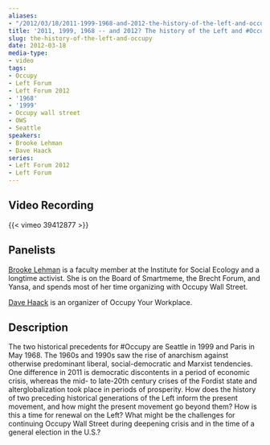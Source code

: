 ```yaml
---
aliases:
- "/2012/03/18/2011-1999-1968-and-2012-the-history-of-the-left-and-occupy"
title: '2011, 1999, 1968 -- and 2012? The history of the Left and #Occupy'
slug: the-history-of-the-left-and-occupy
date: 2012-03-18
media-type:
- video
tags:
- Occupy
- Left Forum
- Left Forum 2012
- '1968'
- '1999'
- Occupy wall street
- OWS
- Seattle
speakers:
- Brooke Lehman
- Dave Haack
series:
- Left Forum 2012
- Left Forum
---
```


## Video Recording

{{< vimeo 39412877 >}}

## Panelists

[Brooke Lehman](/speakers/brooke-lehman/) is a faculty member at the Institute for Social Ecology and a longtime activist. She is on the Board of Smartmeme, the Brecht Forum, and Yansa, and spends most of her time organizing with Occupy Wall Street.

[Dave Haack](/speakers/david-haack) is an organizer of Occupy Your Workplace.

## Description

The two historical precedents for #Occupy are Seattle in 1999 and Paris in May 1968. The 1960s and 1990s saw the rise of anarchism against otherwise predominant liberal, social-democratic and Marxist tendencies. One difference in 2011 is democratic discontents in a period of economic crisis, whereas the mid- to late-20th century crises of the Fordist state and alterglobalization took place in periods of prosperity. How does the history of two preceding historical generations of the Left inform the present movement, and how might the present movement go beyond them? How is this a time for renewal on the Left? What might be the challenges for continuing Occupy Wall Street during deepening crisis and in the time of a general election in the U.S.?
